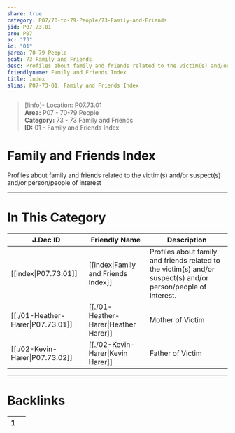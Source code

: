 ```yaml
---  
share: true  
category: P07/70-to-79-People/73-Family-and-Friends  
jid: P07.73.01  
pro: P07  
ac: "73"  
id: "01"  
jarea: 70-79 People  
jcat: 73 Family and Friends  
desc: Profiles about family and friends related to the victim(s) and/or suspect(s) and/or person/people of interest.  
friendlyname: Family and Friends Index  
title: index  
alias: P07-73-01, Family and Friends Index  
---  
```

  
>[!info]- Location: P07.73.01  
>**Area:** P07 - 70-79 People  
>**Category:** 73 - 73 Family and Friends  
>**ID:** 01 - Family and Friends Index  
  
# Family and Friends Index  
  
Profiles about family and friends related to the victim(s) and/or suspect(s) and/or person/people of interest  
   
  
  
---  
# In This Category  
  
| J.Dec ID                                                                                          | Friendly Name                                                                                         | Description                                                                                                    |  
| ------------------------------------------------------------------------------------------------- | ----------------------------------------------------------------------------------------------------- | -------------------------------------------------------------------------------------------------------------- |  
| [[index\|P07.73.01]]            | [[index\|Family and Friends Index]] | Profiles about family and friends related to the victim(s) and/or suspect(s) and/or person/people of interest. |  
| [[./01-Heather-Harer\|P07.73.01]] | [[./01-Heather-Harer\|Heather Harer]] | Mother of Victim                                                                                               |  
| [[./02-Kevin-Harer\|P07.73.02]]   | [[./02-Kevin-Harer\|Kevin Harer]]     | Father of Victim                                                                                               |  
  
  
---  
# Backlinks  
<div><table class="dataview table-view-table"><thead class="table-view-thead"><tr class="table-view-tr-header"><th class="table-view-th"><span></span><span class="dataview small-text">1</span></th><th class="table-view-th"><span></span></th></tr></thead><tbody class="table-view-tbody"></tbody></table></div>